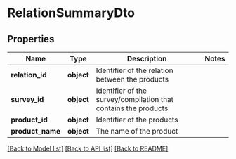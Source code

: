 # RelationSummaryDto

## Properties
Name | Type | Description | Notes
------------ | ------------- | ------------- | -------------
**relation_id** | **object** | Identifier of the relation between the products | 
**survey_id** | **object** | Identifier of the survey/compilation that contains the products | 
**product_id** | **object** | Identifier of the products | 
**product_name** | **object** | The name of the product | 

[[Back to Model list]](../README.md#documentation-for-models) [[Back to API list]](../README.md#documentation-for-api-endpoints) [[Back to README]](../README.md)



